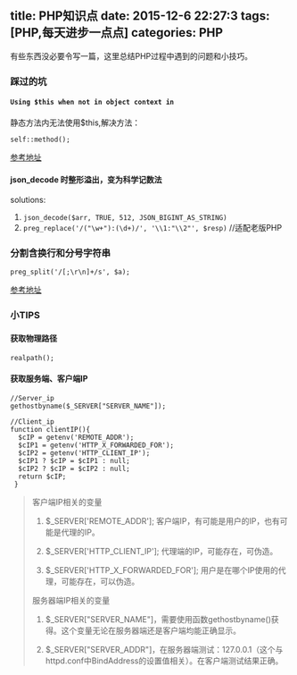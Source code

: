 
title: PHP知识点
date: 2015-12-6 22:27:3
tags: [PHP,每天进步一点点]
categories: PHP
---

有些东西没必要令写一篇，这里总结PHP过程中遇到的问题和小技巧。

<!-- more -->

### 踩过的坑

#### `Using $this when not in object context in`

 静态方法内无法使用$this,解决方法：

    self::method();

[参考地址](http://blog.csdn.net/yageeart/article/details/6662059)

#### json_decode 时整形溢出，变为科学记数法

solutions:
1. `json_decode($arr, TRUE, 512, JSON_BIGINT_AS_STRING)`
2. `preg_replace('/("\w+"):(\d+)/', '\\1:"\\2"', $resp)`  //适配老版PHP

### 分割含换行和分号字符串

    preg_split('/[;\r\n]+/s', $a);
    
[参考地址](http://www.awaimai.com/273.html)

### 小TIPS

#### 获取物理路径
    realpath();
#### 获取服务端、客户端IP
<!-- more --->
    //Server_ip
    gethostbyname($_SERVER["SERVER_NAME"]); 

    //Client_ip
    function clientIP(){   
      $cIP = getenv('REMOTE_ADDR');   
      $cIP1 = getenv('HTTP_X_FORWARDED_FOR');   
      $cIP2 = getenv('HTTP_CLIENT_IP');   
      $cIP1 ? $cIP = $cIP1 : null;   
      $cIP2 ? $cIP = $cIP2 : null;   
      return $cIP;
     }   

> 客户端IP相关的变量
> 1. $_SERVER['REMOTE_ADDR']; 客户端IP，有可能是用户的IP，也有可能是代理的IP。
> 
> 2. $_SERVER['HTTP_CLIENT_IP']; 代理端的IP，可能存在，可伪造。
> 
> 3. $_SERVER['HTTP_X_FORWARDED_FOR']; 用户是在哪个IP使用的代理，可能存在，可以伪造。
> 
> 服务器端IP相关的变量
> 1. $_SERVER["SERVER_NAME"]，需要使用函数gethostbyname()获得。这个变量无论在服务器端还是客户端均能正确显示。
> 
> 2. $_SERVER["SERVER_ADDR"]，在服务器端测试：127.0.0.1（这个与httpd.conf中BindAddress的设置值相关）。在客户端测试结果正确。



